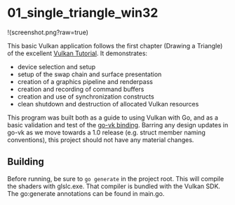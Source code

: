 # 01_single_triangle_win32

!(screenshot.png?raw=true)

This basic Vulkan application follows the first chapter (Drawing a Triangle) of the excellent [Vulkan
Tutorial](https://vulkan-tutorial.com). It demonstrates:

* device selection and setup
* setup of the swap chain and surface presentation
* creation of a graphics pipeline and renderpass
* creation and recording of command buffers
* creation and use of synchronization constructs
* clean shutdown and destruction of allocated Vulkan resources

This program was built both as a guide to using Vulkan with Go, and as a basic validation and test of the [go-vk
binding](https://github.com/bbredesen/go-vk). Barring any design updates in go-vk as we move towards a 1.0 release
(e.g. struct member naming conventions), this project should not have any material changes.

## Building

Before running, be sure to `go generate` in the project root. This will compile the shaders with glslc.exe. That
compiler is bundled with the Vulkan SDK. The go:generate annotations can be found in main.go.

